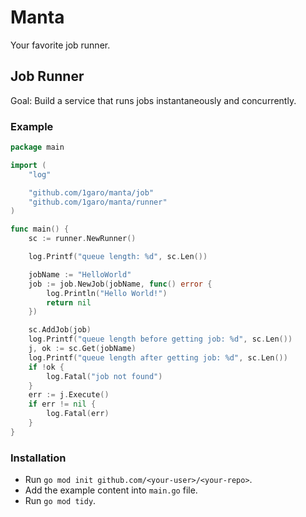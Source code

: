 # Manta
Your favorite job runner.

## Job Runner
Goal: Build a service that runs jobs instantaneously and concurrently.

### Example

```go
package main

import (
	"log"

	"github.com/1garo/manta/job"
	"github.com/1garo/manta/runner"
)

func main() {
	sc := runner.NewRunner()

	log.Printf("queue length: %d", sc.Len())

	jobName := "HelloWorld"
	job := job.NewJob(jobName, func() error {
		log.Println("Hello World!")
		return nil
	})

	sc.AddJob(job)
	log.Printf("queue length before getting job: %d", sc.Len())
	j, ok := sc.Get(jobName)
	log.Printf("queue length after getting job: %d", sc.Len())
	if !ok {
		log.Fatal("job not found")
	}
	err := j.Execute()
	if err != nil {
		log.Fatal(err)
	}
}
```

### Installation

- Run `go mod init github.com/<your-user>/<your-repo>`.
- Add the example content into `main.go` file.
- Run `go mod tidy`.

